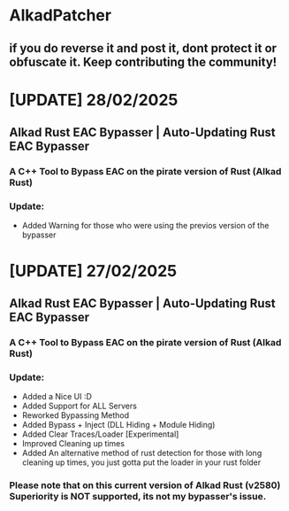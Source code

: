 # AlkadPatcher
## if you do reverse it and post it, dont protect it or obfuscate it. Keep contributing the community!

# [UPDATE] 28/02/2025
## Alkad Rust EAC Bypasser | Auto-Updating Rust EAC Bypasser
### A C++ Tool to Bypass EAC on the pirate version of Rust (Alkad Rust)
### Update:
* Added Warning for those who were using the previos version of the bypasser

# [UPDATE] 27/02/2025
## Alkad Rust EAC Bypasser | Auto-Updating Rust EAC Bypasser
### A C++ Tool to Bypass EAC on the pirate version of Rust (Alkad Rust)
### Update:
* Added a Nice UI :D
* Added Support for ALL Servers
* Reworked Bypassing Method
* Added Bypass + Inject (DLL Hiding + Module Hiding)
* Added Clear Traces/Loader [Experimental]
* Improved Cleaning up times
* Added An alternative method of rust detection for those with long cleaning up times, you just gotta put the loader in your rust folder

### Please note that on this current version of Alkad Rust (v2580) Superiority is NOT supported, its not my bypasser's issue.
